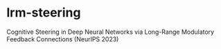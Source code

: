 # lrm-steering
Cognitive Steering in Deep Neural Networks via Long-Range Modulatory Feedback Connections (NeurIPS 2023)
